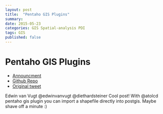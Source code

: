 ```yaml
---
layout: post
title:  "Pentaho GIS Plugins"
summary: 
date: 2015-05-23
categories: GIS Spatial-analysis PDI
tags: GIS
published: false
---
```


# Pentaho GIS Plugins

- [Announcment](https://blog.atolcd.com/une-extension-gis-dans-pentaho-data-integration-5/)
- [Github Repo](https://github.com/atolcd/pentaho-gis-plugins)
- [Original tweet](https://twitter.com/osbi_fr/status/614430511998464002)


Edwin van Vugt
@edwinvanvugt
@diethardsteiner Cool post! With @atolcd pentaho gis plugin you can import a shapefile directly into postgis. Maybe shave off a minute :)